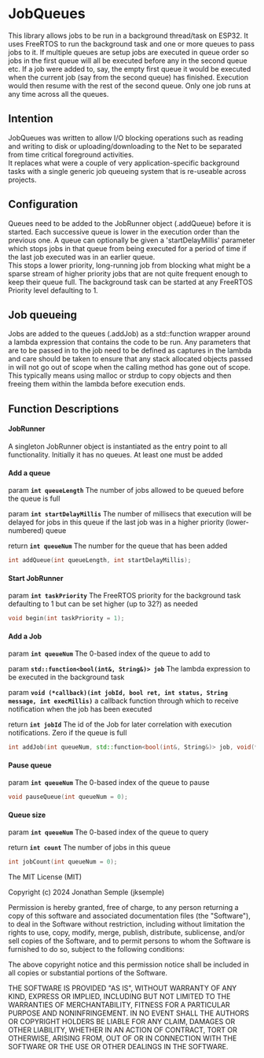 # JobQueues
 
This library allows jobs to be run in a background thread/task on ESP32.
It uses FreeRTOS to run the background task and one or more queues to pass jobs to it.
If multiple queues are setup jobs are executed in queue order so jobs in the first queue will all be executed before any in the second queue etc.
If a job were added to, say, the empty first queue it would be executed when the current job (say from the second queue) has finished. Execution would then resume with the rest of the second queue.
Only one job runs at any time across all the queues.

## Intention

JobQueues was written to allow I/O blocking operations such as reading and writing to disk or uploading/downloading to the Net to be separated from time critical foreground activities.  
It replaces what were a couple of very application-specific background tasks with a single generic job queueing system that is re-useable across projects.

## Configuration

Queues need to be added to the JobRunner object (.addQueue) before it is started. 
Each successive queue is lower in the execution order than the previous one.
A queue can optionally be given a 'startDelayMillis' parameter which stops jobs in that queue from being executed for a period of time if the last job executed was in an earlier queue.  
This stops a lower priority, long-running job from blocking what might be a sparse stream of higher priority jobs that are not quite frequent enough to keep their queue full.
The background task can be started at any FreeRTOS Priority level defaulting to 1.

## Job queueing

Jobs are added to the queues (.addJob) as a std::function wrapper around a lambda expression that contains the code to be run. 
Any parameters that are to be passed in to the job need to be defined as captures in the lambda and care should be taken to ensure that any stack allocated objects passed in will not go out of scope when the calling method has gone out of scope.  
This typically means using malloc or strdup to copy objects and then freeing them within the lambda before execution ends.

## Function Descriptions

#### JobRunner

A singleton JobRunner object is instantiated as the entry point to all functionality.  Initially it has no queues. At least one must be added

#### Add a queue

param **`int queueLength`** The number of jobs allowed to be queued before the queue is full

param **`int startDelayMillis`** The number of millisecs that execution will be delayed for jobs in this queue if the last job was in a higher priority (lower-numbered) queue

return **`int queueNum`** The number for the queue that has been added

```cpp
int addQueue(int queueLength, int startDelayMillis);
```

#### Start JobRunner

param **`int taskPriority`** The FreeRTOS priority for the background task defaulting to 1 but can be set higher (up to 32?) as needed

```cpp
void begin(int taskPriority = 1);
```

#### Add a Job

param **`int queueNum`** The 0-based index of the queue to add to

param **`std::function<bool(int&, String&)> job`** The lambda expression to be executed in the background task

param **`void (*callback)(int jobId, bool ret, int status, String message, int execMillis)`** a callback function through which to receive notification when the job has been executed

return **`int jobId`** The id of the Job for later correlation with execution notifications. Zero if the queue is full

```cpp
int addJob(int queueNum, std::function<bool(int&, String&)> job, void(*callback)(int jobId, bool ret, int status, String message, int execMillis) = NULL);
```

#### Pause queue

param **`int queueNum`** The 0-based index of the queue to pause

```cpp
void pauseQueue(int queueNum = 0);
```
#### Queue size

param **`int queueNum`** The 0-based index of the queue to query

return **`int count`** The number of jobs in this queue

```cpp
int jobCount(int queueNum = 0);
```

The MIT License (MIT)

Copyright (c) 2024 Jonathan Semple (jksemple)


Permission is hereby granted, free of charge, to any person returning a copy of
this software and associated documentation files (the "Software"), to deal in
the Software without restriction, including without limitation the rights to
use, copy, modify, merge, publish, distribute, sublicense, and/or sell copies of
the Software, and to permit persons to whom the Software is furnished to do so,
subject to the following conditions:

The above copyright notice and this permission notice shall be included in all
copies or substantial portions of the Software.

THE SOFTWARE IS PROVIDED "AS IS", WITHOUT WARRANTY OF ANY KIND, EXPRESS OR
IMPLIED, INCLUDING BUT NOT LIMITED TO THE WARRANTIES OF MERCHANTABILITY, FITNESS
FOR A PARTICULAR PURPOSE AND NONINFRINGEMENT. IN NO EVENT SHALL THE AUTHORS OR
COPYRIGHT HOLDERS BE LIABLE FOR ANY CLAIM, DAMAGES OR OTHER LIABILITY, WHETHER
IN AN ACTION OF CONTRACT, TORT OR OTHERWISE, ARISING FROM, OUT OF OR IN
CONNECTION WITH THE SOFTWARE OR THE USE OR OTHER DEALINGS IN THE SOFTWARE.

